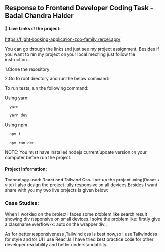 
## Response to Frontend Developer Coding Task - Badal Chandra Halder


#### 🔗 Live Links of the project:
https://flight-booking-application-zoo-family.vercel.app/

You can go through the links and just see my project assignment.
Besides if you want to run my project on your local meching just follow the instruction...

1.Clone the repository 

2.Go to root directory and run the below command:

To run tests, run the following command:

Using yarn:

```bash
  yarn
```
```bash
  yarn dev
```
Using npm
```bash
  npm i 
```
```bash
  npm run dev
```
NOTE: You must have installed nodejs current/update version on your computer before run the project.




#### Project Information:

Technology used: React and Tailwind Css.
I set up the project using(React + vite)
I also design the project fully responsive on all devices.Besides I want share with you my two live projects is given below:





### Case Studies:
When I working on the project I faces some problem like search result showing div responsive on small devices.I solve the problem like: firstly give a classname overflow-x: auto on the wrapper div.;

As for better responsiveness ,Tailwind css is best now,so I use Tailwindcss for style and for UI I use ReactJs.I have tried best practice code for other developer readability and better understandability.

